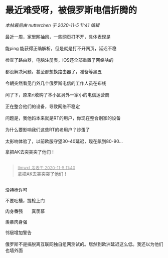 # 最近难受呀，被俄罗斯电信折腾的


<i class="pstatus"> 本帖最后由 nutterchen 于 2020-11-5 11:41 编辑 </i><br />
<br />
最近一周，家里网抽风，一些网页打不开，具体表现是<br />
<br />
能ping 能获得正确解析，但是就是打不开网页，延迟不稳<br />
<br />
检查了路由器，电脑注册表，iOS还全部重置了网络啥的<br />
<br />
都没解决问题，甚至都想换路由器了，准备等黑五<br />
<br />
今朝突然看见门外几个俄罗斯电信的工作人员在布线<br />
<br />
问了下，原来rt收购了本小区另外一家小的电信运营商<br />
<br />
正在整合他们的设备，导致网络不稳定<br />
<br />
问题是，我他妈本来就是RT的用户，你现在整合别家的设备<br />
<br />
为什么要影响我们这些RT的老用户？炒蛋了<br />
<br />
太影响体验了，以前欧服守望30-40延迟，现在飙到80-90...

拿把AK去突突突了他们！<br />
<br />
<img src="static/image/smiley/default/lol.gif" smilieid="12" border="0" alt="" /><img src="static/image/smiley/default/lol.gif" smilieid="12" border="0" alt="" /><img src="static/image/smiley/default/lol.gif" smilieid="12" border="0" alt="" />

<div class="quote"><blockquote><font size="2"><a href="https://www.hostloc.com/forum.php?mod=redirect&amp;goto=findpost&amp;pid=9407355&amp;ptid=762852" target="_blank"><font color="#999999">llmwxt 发表于 2020-11-5 11:40</font></a></font><br />
拿把AK去突突突了他们！</blockquote></div><br />
没持枪许可

不要吐槽，提枪上门

肉身番强　　真羡慕

羡慕肉身强<img src="static/image/smiley/default/lol.gif" smilieid="12" border="0" alt="" />

邻居增加警告<br />
<br />
俄罗斯不是搞脱离互联网独自组网测试的。居然到欧洲延迟这么低。我还以为他们也墙外面
